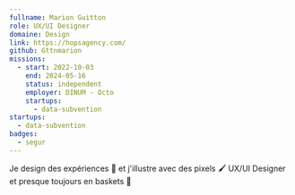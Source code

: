 ```yaml
---
fullname: Marion Guitton
role: UX/UI Designer
domaine: Design
link: https://hopsagency.com/
github: Gttnmarion
missions:
  - start: 2022-10-03
    end: 2024-05-16
    status: independent
    employer: DINUM - Octo
    startups:
      - data-subvention
startups:
  - data-subvention
badges:
  - segur
---
```

Je design des expériences 🧩 et j'illustre avec des pixels 🖌️ UX/UI Designer et presque toujours en baskets 💪